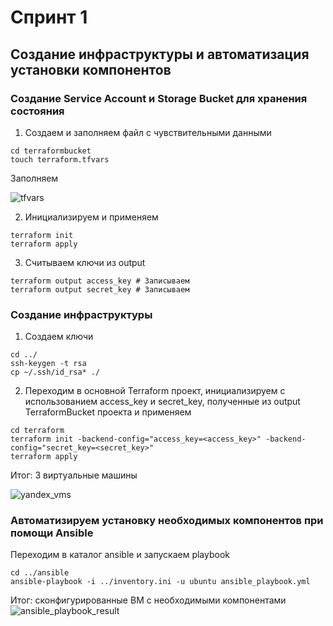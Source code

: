 # Спринт 1
## Создание инфраструктуры и автоматизация установки компонентов

### Создание Service Account и Storage Bucket для хранения состояния

1. Создаем и заполняем файл с чувствительными данными
```console
cd terraformbucket
touch terraform.tfvars
```
Заполняем

![tfvars](https://user-images.githubusercontent.com/3630798/197512071-042196d5-44be-44ac-ad88-c3290cafc1d9.png)

2. Инициализируем и применяем
```console
terraform init
terraform apply
```
3. Считываем ключи из output
```console
terraform output access_key # Записываем
terraform output secret_key # Записываем
```
### Создание инфраструктуры

1. Создаем ключи
```console
cd ../
ssh-keygen -t rsa
cp ~/.ssh/id_rsa* ./
```

2. Переходим в основной Terraform проект, инициализируем с использованием access_key и secret_key, полученные из output TerraformBucket проекта и применяем
```console
cd terraform
terraform init -backend-config="access_key=<access_key>" -backend-config="secret_key=<secret_key>"
terraform apply
```
Итог: 3 виртуальные машины

![yandex_vms](https://user-images.githubusercontent.com/3630798/197519640-bdd15257-7afc-46d3-a93a-f0799ca51aa0.png)


### Автоматизируем установку необходимых компонентов при помощи Ansible

Переходим в каталог ansible и запускаем playbook
```console
cd ../ansible
ansible-playbook -i ../inventory.ini -u ubuntu ansible_playbook.yml
```
Итог: сконфигурированные ВМ с необходимыми компонентами
![ansible_playbook_result](https://user-images.githubusercontent.com/3630798/197524800-74d4580c-c399-4097-99ee-3ff85429787c.png)
